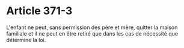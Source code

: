 # Article 371-3

L'enfant ne peut, sans permission des père et mère, quitter la maison familiale et il ne peut en être retiré que dans les cas de nécessité que détermine la loi.
